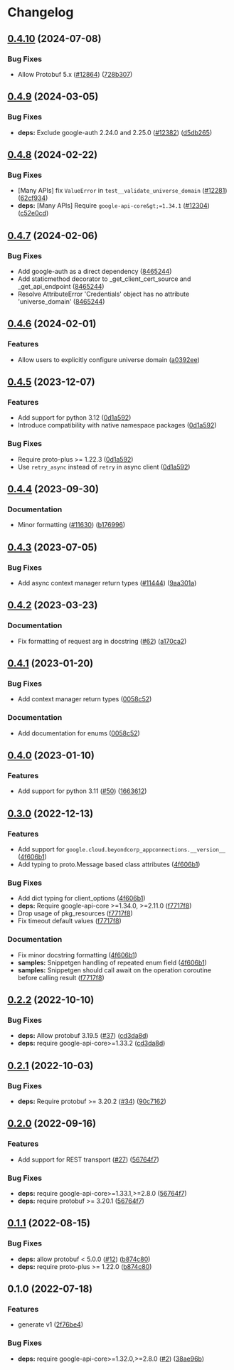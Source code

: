 # Changelog

## [0.4.10](https://github.com/googleapis/google-cloud-python/compare/google-cloud-beyondcorp-appconnections-v0.4.9...google-cloud-beyondcorp-appconnections-v0.4.10) (2024-07-08)


### Bug Fixes

* Allow Protobuf 5.x ([#12864](https://github.com/googleapis/google-cloud-python/issues/12864)) ([728b307](https://github.com/googleapis/google-cloud-python/commit/728b307ed0cc497685507a219e913f002f097132))

## [0.4.9](https://github.com/googleapis/google-cloud-python/compare/google-cloud-beyondcorp-appconnections-v0.4.8...google-cloud-beyondcorp-appconnections-v0.4.9) (2024-03-05)


### Bug Fixes

* **deps:** Exclude google-auth 2.24.0 and 2.25.0 ([#12382](https://github.com/googleapis/google-cloud-python/issues/12382)) ([d5db265](https://github.com/googleapis/google-cloud-python/commit/d5db2656c011be2264bd778244caf8e23d288c75))

## [0.4.8](https://github.com/googleapis/google-cloud-python/compare/google-cloud-beyondcorp-appconnections-v0.4.7...google-cloud-beyondcorp-appconnections-v0.4.8) (2024-02-22)


### Bug Fixes

* [Many APIs] fix `ValueError` in `test__validate_universe_domain` ([#12281](https://github.com/googleapis/google-cloud-python/issues/12281)) ([62cf934](https://github.com/googleapis/google-cloud-python/commit/62cf934b140173d7b39e6c9ffa66e218b98260d4))
* **deps:** [Many APIs] Require `google-api-core&gt;=1.34.1` ([#12304](https://github.com/googleapis/google-cloud-python/issues/12304)) ([c52e0cd](https://github.com/googleapis/google-cloud-python/commit/c52e0cdbddf44c96f642d8d596c5413c4006ba82))

## [0.4.7](https://github.com/googleapis/google-cloud-python/compare/google-cloud-beyondcorp-appconnections-v0.4.6...google-cloud-beyondcorp-appconnections-v0.4.7) (2024-02-06)


### Bug Fixes

* Add google-auth as a direct dependency ([8465244](https://github.com/googleapis/google-cloud-python/commit/8465244deff230202eebab526092c780c6b60f4e))
* Add staticmethod decorator to _get_client_cert_source and _get_api_endpoint ([8465244](https://github.com/googleapis/google-cloud-python/commit/8465244deff230202eebab526092c780c6b60f4e))
* Resolve AttributeError 'Credentials' object has no attribute 'universe_domain' ([8465244](https://github.com/googleapis/google-cloud-python/commit/8465244deff230202eebab526092c780c6b60f4e))

## [0.4.6](https://github.com/googleapis/google-cloud-python/compare/google-cloud-beyondcorp-appconnections-v0.4.5...google-cloud-beyondcorp-appconnections-v0.4.6) (2024-02-01)


### Features

* Allow users to explicitly configure universe domain ([a0392ee](https://github.com/googleapis/google-cloud-python/commit/a0392eeb59fcc6ea7c55283110b92aa24a4d40a0))

## [0.4.5](https://github.com/googleapis/google-cloud-python/compare/google-cloud-beyondcorp-appconnections-v0.4.4...google-cloud-beyondcorp-appconnections-v0.4.5) (2023-12-07)


### Features

* Add support for python 3.12 ([0d1a592](https://github.com/googleapis/google-cloud-python/commit/0d1a59258112158cea5e55b554b0fe6b6b71fc75))
* Introduce compatibility with native namespace packages ([0d1a592](https://github.com/googleapis/google-cloud-python/commit/0d1a59258112158cea5e55b554b0fe6b6b71fc75))


### Bug Fixes

* Require proto-plus &gt;= 1.22.3 ([0d1a592](https://github.com/googleapis/google-cloud-python/commit/0d1a59258112158cea5e55b554b0fe6b6b71fc75))
* Use `retry_async` instead of `retry` in async client ([0d1a592](https://github.com/googleapis/google-cloud-python/commit/0d1a59258112158cea5e55b554b0fe6b6b71fc75))

## [0.4.4](https://github.com/googleapis/google-cloud-python/compare/google-cloud-beyondcorp-appconnections-v0.4.3...google-cloud-beyondcorp-appconnections-v0.4.4) (2023-09-30)


### Documentation

* Minor formatting ([#11630](https://github.com/googleapis/google-cloud-python/issues/11630)) ([b176996](https://github.com/googleapis/google-cloud-python/commit/b176996309cb5b3e9c257caaebde8884bd556824))

## [0.4.3](https://github.com/googleapis/google-cloud-python/compare/google-cloud-beyondcorp-appconnections-v0.4.2...google-cloud-beyondcorp-appconnections-v0.4.3) (2023-07-05)


### Bug Fixes

* Add async context manager return types ([#11444](https://github.com/googleapis/google-cloud-python/issues/11444)) ([9aa301a](https://github.com/googleapis/google-cloud-python/commit/9aa301ae6ca3080cae286a19de9cdc1b796ab37d))

## [0.4.2](https://github.com/googleapis/python-beyondcorp-appconnections/compare/v0.4.1...v0.4.2) (2023-03-23)


### Documentation

* Fix formatting of request arg in docstring ([#62](https://github.com/googleapis/python-beyondcorp-appconnections/issues/62)) ([a170ca2](https://github.com/googleapis/python-beyondcorp-appconnections/commit/a170ca2f7bf1587bab07a5f03726743d64c2ebe3))

## [0.4.1](https://github.com/googleapis/python-beyondcorp-appconnections/compare/v0.4.0...v0.4.1) (2023-01-20)


### Bug Fixes

* Add context manager return types ([0058c52](https://github.com/googleapis/python-beyondcorp-appconnections/commit/0058c52a741e7cbe498ba95c332af827c6d9d146))


### Documentation

* Add documentation for enums ([0058c52](https://github.com/googleapis/python-beyondcorp-appconnections/commit/0058c52a741e7cbe498ba95c332af827c6d9d146))

## [0.4.0](https://github.com/googleapis/python-beyondcorp-appconnections/compare/v0.3.0...v0.4.0) (2023-01-10)


### Features

* Add support for python 3.11 ([#50](https://github.com/googleapis/python-beyondcorp-appconnections/issues/50)) ([1663612](https://github.com/googleapis/python-beyondcorp-appconnections/commit/16636128dfd54cf86b4b95efbf56cd21269a47f7))

## [0.3.0](https://github.com/googleapis/python-beyondcorp-appconnections/compare/v0.2.2...v0.3.0) (2022-12-13)


### Features

* Add support for `google.cloud.beyondcorp_appconnections.__version__` ([4f606b1](https://github.com/googleapis/python-beyondcorp-appconnections/commit/4f606b170d837c28d4b8ac5cad25b24789fe60f3))
* Add typing to proto.Message based class attributes ([4f606b1](https://github.com/googleapis/python-beyondcorp-appconnections/commit/4f606b170d837c28d4b8ac5cad25b24789fe60f3))


### Bug Fixes

* Add dict typing for client_options ([4f606b1](https://github.com/googleapis/python-beyondcorp-appconnections/commit/4f606b170d837c28d4b8ac5cad25b24789fe60f3))
* **deps:** Require google-api-core &gt;=1.34.0, >=2.11.0  ([f7717f8](https://github.com/googleapis/python-beyondcorp-appconnections/commit/f7717f822527139dec5b9efbf0d2dc90f8513e50))
* Drop usage of pkg_resources ([f7717f8](https://github.com/googleapis/python-beyondcorp-appconnections/commit/f7717f822527139dec5b9efbf0d2dc90f8513e50))
* Fix timeout default values ([f7717f8](https://github.com/googleapis/python-beyondcorp-appconnections/commit/f7717f822527139dec5b9efbf0d2dc90f8513e50))


### Documentation

* Fix minor docstring formatting ([4f606b1](https://github.com/googleapis/python-beyondcorp-appconnections/commit/4f606b170d837c28d4b8ac5cad25b24789fe60f3))
* **samples:** Snippetgen handling of repeated enum field ([4f606b1](https://github.com/googleapis/python-beyondcorp-appconnections/commit/4f606b170d837c28d4b8ac5cad25b24789fe60f3))
* **samples:** Snippetgen should call await on the operation coroutine before calling result ([f7717f8](https://github.com/googleapis/python-beyondcorp-appconnections/commit/f7717f822527139dec5b9efbf0d2dc90f8513e50))

## [0.2.2](https://github.com/googleapis/python-beyondcorp-appconnections/compare/v0.2.1...v0.2.2) (2022-10-10)


### Bug Fixes

* **deps:** Allow protobuf 3.19.5 ([#37](https://github.com/googleapis/python-beyondcorp-appconnections/issues/37)) ([cd3da8d](https://github.com/googleapis/python-beyondcorp-appconnections/commit/cd3da8d989143042e1132356946a83d5a042391a))
* **deps:** require google-api-core&gt;=1.33.2 ([cd3da8d](https://github.com/googleapis/python-beyondcorp-appconnections/commit/cd3da8d989143042e1132356946a83d5a042391a))

## [0.2.1](https://github.com/googleapis/python-beyondcorp-appconnections/compare/v0.2.0...v0.2.1) (2022-10-03)


### Bug Fixes

* **deps:** Require protobuf >= 3.20.2 ([#34](https://github.com/googleapis/python-beyondcorp-appconnections/issues/34)) ([90c7162](https://github.com/googleapis/python-beyondcorp-appconnections/commit/90c7162776a0f8ab4fc5bc9a0d88f4f6e442f3a6))

## [0.2.0](https://github.com/googleapis/python-beyondcorp-appconnections/compare/v0.1.1...v0.2.0) (2022-09-16)


### Features

* Add support for REST transport ([#27](https://github.com/googleapis/python-beyondcorp-appconnections/issues/27)) ([56764f7](https://github.com/googleapis/python-beyondcorp-appconnections/commit/56764f76d72480397a0d7efe3c65fcc2e5847d31))


### Bug Fixes

* **deps:** require google-api-core>=1.33.1,>=2.8.0 ([56764f7](https://github.com/googleapis/python-beyondcorp-appconnections/commit/56764f76d72480397a0d7efe3c65fcc2e5847d31))
* **deps:** require protobuf >= 3.20.1 ([56764f7](https://github.com/googleapis/python-beyondcorp-appconnections/commit/56764f76d72480397a0d7efe3c65fcc2e5847d31))

## [0.1.1](https://github.com/googleapis/python-beyondcorp-appconnections/compare/v0.1.0...v0.1.1) (2022-08-15)


### Bug Fixes

* **deps:** allow protobuf < 5.0.0 ([#12](https://github.com/googleapis/python-beyondcorp-appconnections/issues/12)) ([b874c80](https://github.com/googleapis/python-beyondcorp-appconnections/commit/b874c80796c1a445887ee2671b130c4daca830a3))
* **deps:** require proto-plus >= 1.22.0 ([b874c80](https://github.com/googleapis/python-beyondcorp-appconnections/commit/b874c80796c1a445887ee2671b130c4daca830a3))

## 0.1.0 (2022-07-18)


### Features

* generate v1 ([2f76be4](https://github.com/googleapis/python-beyondcorp-appconnections/commit/2f76be4dfedacb3deb788d13007369f6ea174099))


### Bug Fixes

* **deps:** require google-api-core>=1.32.0,>=2.8.0 ([#2](https://github.com/googleapis/python-beyondcorp-appconnections/issues/2)) ([38ae96b](https://github.com/googleapis/python-beyondcorp-appconnections/commit/38ae96bbb7d1498bbd951a682951a35c0a224c6c))
